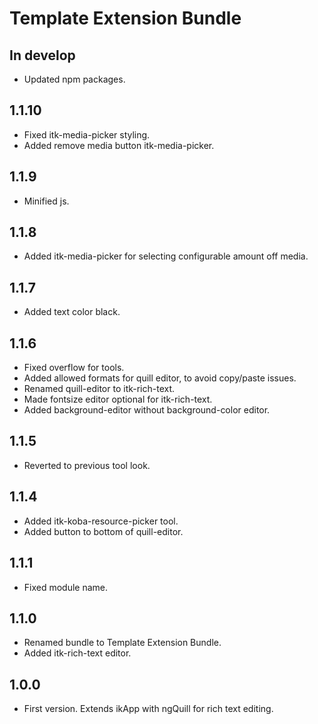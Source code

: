 # Template Extension Bundle

## In develop

* Updated npm packages.

## 1.1.10

* Fixed itk-media-picker styling.
* Added remove media button itk-media-picker.

## 1.1.9

* Minified js.

## 1.1.8

* Added itk-media-picker for selecting configurable amount off media.

## 1.1.7

* Added text color black.

## 1.1.6

* Fixed overflow for tools.
* Added allowed formats for quill editor, to avoid copy/paste issues.
* Renamed quill-editor to itk-rich-text.
* Made fontsize editor optional for itk-rich-text.
* Added background-editor without background-color editor.

## 1.1.5

* Reverted to previous tool look.

## 1.1.4

* Added itk-koba-resource-picker tool.
* Added button to bottom of quill-editor.

## 1.1.1

* Fixed module name.

## 1.1.0

* Renamed bundle to Template Extension Bundle.
* Added itk-rich-text editor.

## 1.0.0

* First version. Extends ikApp with ngQuill for rich text editing.
